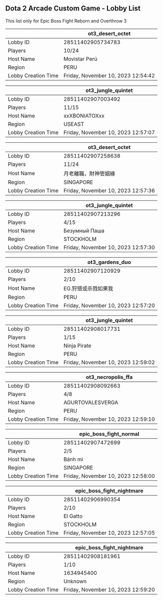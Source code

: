 ## Dota 2 Arcade Custom Game - Lobby List

This list only for Epic Boss Fight Reborn and Overthrow 3

|  | ot3_desert_octet |
| ------ | ------ |
| Lobby ID | 28511402905734783 |
| Players | 10/24 |
| Host Name | Movistar Perú |
| Region | PERU |
| Lobby Creation Time | Friday, November 10, 2023 12:54:42 |


|  | ot3_jungle_quintet |
| ------ | ------ |
| Lobby ID | 28511402907003492 |
| Players | 11/15 |
| Host Name | xxXBONIATOXxx |
| Region | USEAST |
| Lobby Creation Time | Friday, November 10, 2023 12:57:07 |


|  | ot3_desert_octet |
| ------ | ------ |
| Lobby ID | 28511402907258638 |
| Players | 11/24 |
| Host Name | 月老離職，財神管姻緣 |
| Region | SINGAPORE |
| Lobby Creation Time | Friday, November 10, 2023 12:57:36 |


|  | ot3_jungle_quintet |
| ------ | ------ |
| Lobby ID | 28511402907213296 |
| Players | 4/15 |
| Host Name | Безумный Паша |
| Region | STOCKHOLM |
| Lobby Creation Time | Friday, November 10, 2023 12:57:30 |


|  | ot3_gardens_duo |
| ------ | ------ |
| Lobby ID | 28511402907120929 |
| Players | 2/10 |
| Host Name | EG.狩猎或杀戮如果我 |
| Region | PERU |
| Lobby Creation Time | Friday, November 10, 2023 12:57:20 |


|  | ot3_jungle_quintet |
| ------ | ------ |
| Lobby ID | 28511402908017731 |
| Players | 1/15 |
| Host Name | Ninja Pirate |
| Region | PERU |
| Lobby Creation Time | Friday, November 10, 2023 12:59:02 |


|  | ot3_necropolis_ffa |
| ------ | ------ |
| Lobby ID | 28511402908092663 |
| Players | 4/8 |
| Host Name | AGURTOVALESVERGA |
| Region | PERU |
| Lobby Creation Time | Friday, November 10, 2023 12:59:10 |


|  | epic_boss_fight_normal |
| ------ | ------ |
| Lobby ID | 28511402907472699 |
| Players | 2/5 |
| Host Name | Bánh mì |
| Region | SINGAPORE |
| Lobby Creation Time | Friday, November 10, 2023 12:58:00 |


|  | epic_boss_fight_nightmare |
| ------ | ------ |
| Lobby ID | 28511402906990354 |
| Players | 2/10 |
| Host Name | El Gatto |
| Region | STOCKHOLM |
| Lobby Creation Time | Friday, November 10, 2023 12:57:05 |


|  | epic_boss_fight_nightmare |
| ------ | ------ |
| Lobby ID | 28511402908181961 |
| Players | 1/10 |
| Host Name | 1634945400 |
| Region | Unknown |
| Lobby Creation Time | Friday, November 10, 2023 12:59:20 |


